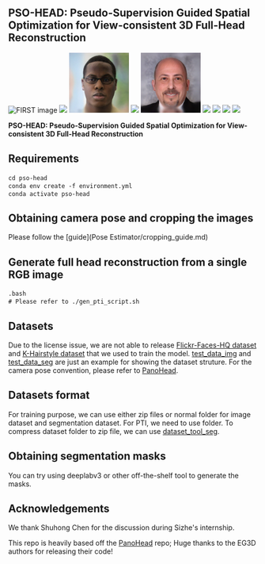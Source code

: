 ## PSO-HEAD: Pseudo-Supervision Guided Spatial Optimization for View-consistent 3D Full-Head Reconstruction<br>


![FIRST image](./misc/first.png)
<img src="./misc/post1.gif"  width="24%">
<img src="./misc/post2.gif"  width="24%">
<img src="./misc/post3.gif"  width="24%">
<img src="./misc/post4.gif"  width="24%">
<img src="./misc/post5.gif"  width="24%">
<img src="./misc/post6.gif"  width="24%">
<img src="./misc/post7.gif"  width="24%">
<img src="./misc/post8.gif"  width="24%">

**PSO-HEAD: Pseudo-Supervision Guided Spatial Optimization for View-consistent 3D Full-Head Reconstruction**<br>

## Requirements
```
cd pso-head
conda env create -f environment.yml
conda activate pso-head
```
## Obtaining camera pose and cropping the images

Please follow the [guide](Pose Estimator/cropping_guide.md)

## Generate full head reconstruction from a single RGB image
```
.bash
# Please refer to ./gen_pti_script.sh
```

## Datasets
Due to the license issue, we are not able to release [Flickr-Faces-HQ dataset](https://github.com/NVlabs/ffhq-dataset) and [K-Hairstyle dataset](https://psh01087.github.io/K-Hairstyle/) that we used to train the model. [test_data_img](./dataset/testdata_img/) and [test_data_seg](./dataset/testdata_seg/) are just an example for showing the dataset struture. For the camera pose convention, please refer to [PanoHead](https://sizhean.github.io/panohead). 


## Datasets format
For training purpose, we can use either zip files or normal folder for image dataset and segmentation dataset. For PTI, we need to use folder.
To compress dataset folder to zip file, we can use [dataset_tool_seg](./dataset_tool_seg.py). 

## Obtaining segmentation masks
You can try using deeplabv3 or other off-the-shelf tool to generate the masks.



## Acknowledgements

We thank Shuhong Chen for the discussion during Sizhe's internship.

This repo is heavily based off the [PanoHead](https://sizhean.github.io/panohead) repo; Huge thanks to the EG3D authors for releasing their code!
